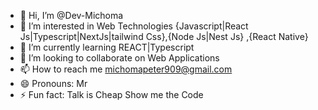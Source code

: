 - 👋 Hi, I’m @Dev-Michoma
- 👀 I’m interested in Web Technologies {Javascript|React Js|Typescript|NextJs|tailwind Css},{Node Js|Nest Js} ,{React Native}
- 🌱 I’m currently learning REACT|Typescript
- 💞️ I’m looking to collaborate on Web Applications
- 📫 How to reach me michomapeter909@gmail.com
- 😄 Pronouns: Mr
- ⚡ Fun fact: Talk is Cheap Show me the Code

<!---
Dev-Michoma/Dev-Michoma is a ✨ special ✨ repository because its `README.md` (this file) appears on your GitHub profile.
You can click the Preview link to take a look at your changes.
--->
